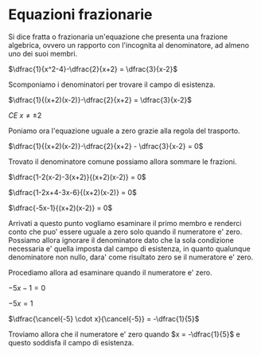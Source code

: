 # Equazioni frazionarie  

Si dice fratta o frazionaria un'equazione che presenta una frazione algebrica, ovvero un rapporto con l'incognita al denominatore, ad almeno uno dei suoi membri.  

$\dfrac{1}{x^2-4}-\dfrac{2}{x+2} = \dfrac{3}{x-2}$  

Scomponiamo i denominatori per trovare il campo di esistenza.  

$\dfrac{1}{(x+2)(x-2)}-\dfrac{2}{x+2} = \dfrac{3}{x-2}$  

$CE\ x \neq \pm 2$  

Poniamo ora l'equazione uguale a zero grazie alla regola del trasporto.  

$\dfrac{1}{(x+2)(x-2)}-\dfrac{2}{x+2} - \dfrac{3}{x-2} = 0$  

Trovato il denominatore comune possiamo allora sommare le frazioni.  

$\dfrac{1-2(x-2)-3(x+2)}{(x+2)(x-2)} = 0$  

$\dfrac{1-2x+4-3x-6}{(x+2)(x-2)} = 0$  

$\dfrac{-5x-1}{(x+2)(x-2)} = 0$  

Arrivati a questo punto vogliamo esaminare il primo membro e renderci conto che puo' essere uguale a zero solo quando il numeratore e' zero. Possiamo allora ignorare il denominatore dato che la sola condizione necessaria e' quella imposta dal campo di esistenza, in quanto qualunque denominatore non nullo, dara' come risultato zero se il numeratore e' zero.  

Procediamo allora ad esaminare quando il numeratore e' zero.  

$-5x-1 = 0$  

$-5x = 1$  

$\dfrac{\cancel{-5} \cdot x}{\cancel{-5}} = -\dfrac{1}{5}$  

Troviamo allora che il numeratore e' zero quando $x = -\dfrac{1}{5}$ e questo soddisfa il campo di esistenza.  